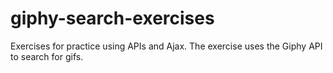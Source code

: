 # giphy-search-exercises
Exercises for practice using APIs and Ajax. The exercise uses the Giphy API to search for gifs.
